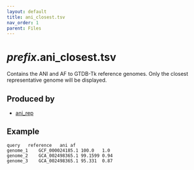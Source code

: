 ```yaml
---
layout: default
title: ani_closest.tsv
nav_order: 1
parent: Files
---
```


# *prefix*.ani_closest.tsv

Contains the ANI and AF to GTDB-Tk reference genomes. Only the closest representative 
genome will be displayed.

## Produced by
* [ani_rep](../commands/ani_rep.html)

## Example

```text
query	reference	ani	af
genome_1	GCF_000024185.1	100.0	1.0
genome_2	GCA_002498365.1	99.1599	0.94
genome_3	GCA_002498365.1	95.331	0.87
```

